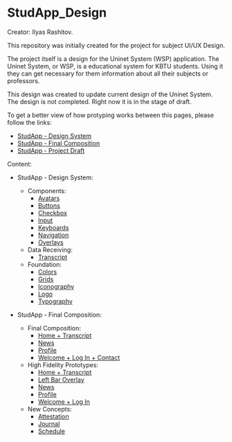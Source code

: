 # StudApp_Design

Creator: Ilyas Rashitov.

This repository was initially created for the project for subject UI/UX Design.

The project itself is a design for the Uninet System (WSP) application.
The Uninet System, or WSP, is a educational system for KBTU students.
Using it they can get necessary for them information about all their subjects or professors.

This design was created to update current design of the Uninet System.
The design is not completed. Right now it is in the stage of draft.

To get a better view of how protyping works between this pages, please follow the links:
  - [StudApp - Design System](https://www.figma.com/file/wLxIPiOLijQG8LhQPwA3ye/Design-System-StudApp?type=design&t=aqNZL8wG4ycdsuuU-6)
  - [StudApp - Final Composition](https://www.figma.com/file/1WYQxbtB8W4Ojj02sH3uEg/Final-Composition?type=design&t=aqNZL8wG4ycdsuuU-6)
  - [StudApp - Project Draft](https://www.figma.com/file/gfx5AHBgcLDy573I30eYbZ/KBTU-StudApp-Project?type=design&t=aqNZL8wG4ycdsuuU-6)
  
Content:
  - StudApp - Design System:
    - Components:
      - [Avatars](https://rashtv.github.io/StudAppUI/StudApp%20-%20Design%20System/Components/Avatars.pdf)
      - [Buttons](https://rashtv.github.io/StudAppUI/StudApp%20-%20Design%20System/Components/Buttons.pdf)
      - [Checkbox](https://rashtv.github.io/StudAppUI/StudApp%20-%20Design%20System/Components/Checkbox.pdf)
      - [Input](https://rashtv.github.io/StudAppUI/StudApp%20-%20Design%20System/Components/Input.pdf)
      - [Keyboards](https://rashtv.github.io/StudAppUI/StudApp%20-%20Design%20System/Components/Keyboards.pdf)
      - [Navigation](https://rashtv.github.io/StudAppUI/StudApp%20-%20Design%20System/Components/Navigation.pdf)
      - [Overlays](https://rashtv.github.io/StudAppUI/StudApp%20-%20Design%20System/Components/Overlays.pdf)
    - Data Receiving:
      - [Transcript](https://rashtv.github.io/StudAppUI/StudApp%20-%20Design%20System/Data%20Receiving/Transcript.pdf)
    - Foundation:
      - [Colors](https://rashtv.github.io/StudAppUI/StudApp%20-%20Design%20System/Foundation/Colors.pdf)
      - [Grids](https://rashtv.github.io/StudAppUI/StudApp%20-%20Design%20System/Foundation/Grids.pdf)
      - [Iconography](https://rashtv.github.io/StudAppUI/StudApp%20-%20Design%20System/Foundation/Iconography.pdf)
      - [Logo](https://rashtv.github.io/StudAppUI/StudApp%20-%20Design%20System/Foundation/Logo.pdf)
      - [Typography](https://rashtv.github.io/StudAppUI/StudApp%20-%20Design%20System/Foundation/Typography.pdf)
      
  - StudApp - Final Composition:
    - Final Composition:
      - [Home + Transcript](https://rashtv.github.io/StudAppUI/StudApp%20-%20Final%20Composition/Final%20Composition/Home%20%2B%20Transcript.pdf)
      - [News](https://rashtv.github.io/StudAppUI/StudApp%20-%20Final%20Composition/Final%20Composition/News.pdf)
      - [Profile](https://rashtv.github.io/StudAppUI/StudApp%20-%20Final%20Composition/Final%20Composition/Profile.pdf)
      - [Welcome + Log In + Contact](https://rashtv.github.io/StudAppUI/StudApp%20-%20Final%20Composition/Final%20Composition/Welcome%20%2B%20Log%20In%20%2B%20Contact.pdf)
    - High Fidelity Prototypes:
      - [Home + Transcript](https://rashtv.github.io/StudAppUI/StudApp%20-%20Final%20Composition/High%20Fidelity%20Prototypes/Home%20%2B%20Transcript.pdf)
      - [Left Bar Overlay](https://rashtv.github.io/StudAppUI/StudApp%20-%20Final%20Composition/High%20Fidelity%20Prototypes/Left%20Bar%20Overlay.pdf)
      - [News](https://rashtv.github.io/StudAppUI/StudApp%20-%20Final%20Composition/High%20Fidelity%20Prototypes/News.pdf)
      - [Profile](https://rashtv.github.io/StudAppUI/StudApp%20-%20Final%20Composition/High%20Fidelity%20Prototypes/Profile.pdf)
      - [Welcome + Log In](https://rashtv.github.io/StudAppUI/StudApp%20-%20Final%20Composition/High%20Fidelity%20Prototypes/Welcome%20%2B%20Log%20In.pdf)
    - New Concepts:
      - [Attestation](https://rashtv.github.io/StudAppUI/StudApp%20-%20Final%20Composition/New%20Concepts/Attestation.pdf)
      - [Journal](https://rashtv.github.io/StudAppUI/StudApp%20-%20Final%20Composition/New%20Concepts/Journal.pdf)
      - [Schedule](https://rashtv.github.io/StudAppUI/StudApp%20-%20Final%20Composition/New%20Concepts/Schedule.pdf)
